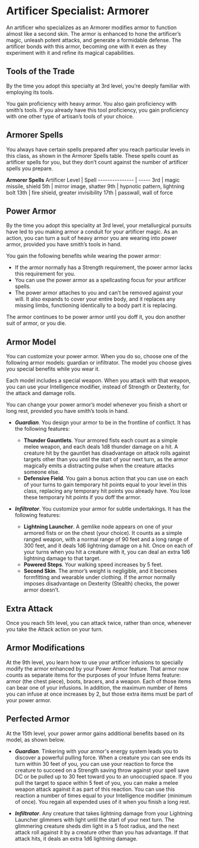 # Artificer Specialist: Armorer
An artificer who specializes as an Armorer modifies armor to function almost like a second skin. The armor is enhanced to hone the artificer’s magic, unleash potent attacks, and generate a formidable defense. The artificer bonds with this armor, becoming one with it even as they experiment with it and refine its magical capabilities.

## Tools of the Trade
By the time you adopt this specialty at 3rd level, you’re deeply familiar with employing its tools.

You gain proficiency with heavy armor. You also gain proficiency with smith’s tools. If you already have this tool proficiency, you gain proficiency with one other type of artisan’s tools of your choice.

## Armorer Spells
You always have certain spells prepared after you reach particular levels in this class, as shown in the Armorer Spells table. These spells count as artificer spells for you, but they don’t count against the number of artificer spells you prepare.

**Armorer Spells**
Artificer Level | Spell
--------------- | -----
3rd | magic missile, shield
5th | mirror image, shatter
9th | hypnotic pattern, lightning bolt
13th | fire shield, greater invisibility
17th | passwall, wall of force

## Power Armor
By the time you adopt this speciality at 3rd level, your metallurgical pursuits have led to you making armor a conduit for your artificer magic. As an action, you can turn a suit of heavy armor you are wearing into power armor, provided you have smith’s tools in hand.

You gain the following benefits while wearing the power armor:
* If the armor normally has a Strength requirement, the power armor lacks this requirement for you.
* You can use the power armor as a spellcasting focus for your artificer spells.
* The power armor attaches to you and can’t be removed against your will. It also expands to cover your entire body, and it replaces any missing limbs, functioning identically to a body part it is replacing.

The armor continues to be power armor until you doff it, you don another suit of armor, or you die.

## Armor Model
You can customize your power armor. When you do so, choose one of the following armor models: guardian or infiltrator. The model you choose gives you special benefits while you wear it.

Each model includes a special weapon. When you attack with that weapon, you can use your Intelligence modifier, instead of Strength or Dexterity, for the attack and damage rolls.

You can change your power armor’s model whenever you finish a short or long rest, provided you have smith’s tools in hand.
* ***Guardian***. You design your armor to be in the frontline of conflict. It has the following features:
  * **Thunder Gauntlets**. Your armored fists each count as a simple melee weapon, and each deals 1d8 thunder damage on a hit. A creature hit by the gauntlet has disadvantage on attack rolls against targets other than you until the start of your next turn, as the armor magically emits a distracting pulse when the creature attacks someone else.
  * **Defensive Field**. You gain a bonus action that you can use on each of your turns to gain temporary hit points equal to your level in this class, replacing any temporary hit points you already have. You lose these temporary hit points if you doff the armor.

* ***Infiltrator***. You customize your armor for subtle undertakings. It has the following features:
  * **Lightning Launcher**. A gemlike node appears on one of your armored fists or on the chest (your choice). It counts as a simple ranged weapon, with a normal range of 90 feet and a long range of 300 feet, and it deals 1d6 lightning damage on a hit. Once on each of your turns when you hit a creature with it, you can deal an extra 1d6 lightning damage to that target.
  * **Powered Steps**. Your walking speed increases by 5 feet.
  * **Second Skin**. The armor’s weight is negligible, and it becomes formfitting and wearable under clothing. If the armor normally imposes disadvantage on Dexterity (Stealth) checks, the power armor doesn’t.

## Extra Attack
Once you reach 5th level, you can attack twice, rather than once, whenever you take the Attack action on your turn.

## Armor Modifications
At the 9th level, you learn how to use your artificer infusions to specially modify the armor enhanced by your Power Armor feature. That armor now counts as separate items for the purposes of your Infuse Items feature: armor (the chest piece), boots, bracers, and a weapon. Each of those items can bear one of your infusions. In addition, the maximum number of items you can infuse at once increases by 2, but those extra items must be part of your power armor.

## Perfected Armor
At the 15th level, your power armor gains additional benefits based on its model, as shown below.
* ***Guardian***. Tinkering with your armor's energy system leads you to discover a powerful pulling force. When a creature you can see ends its turn within 30 feet of you, you can use your reaction to force the creature to succeed on a Strength saving throw against your spell save DC or be pulled up to 30 feet toward you to an unoccupied space. If you pull the target to space within 5 feet of you, you can make a melee weapon attack against it as part of this reaction.
  You can use this reaction a number of times equal to your Intelligence modifier (minimum of once). You regain all expended uses of it when you finish a long rest.

* ***Infiltrator***. Any creature that takes lightning damage from your Lightning Launcher glimmers with light until the start of your next turn. The glimmering creature sheds dim light in a 5 foot radius, and the next attack roll against it by a creature other than you has advantage. If that attack hits, it deals an extra 1d6 lightning damage.
